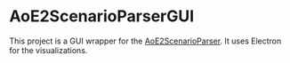 # AoE2ScenarioParserGUI

This project is a GUI wrapper for the [AoE2ScenarioParser]. It uses Electron for the visualizations.

[AoE2ScenarioParser]: https://github.com/KSneijders/AoE2ScenarioParser